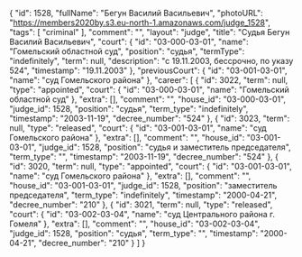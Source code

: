 {
    "id": 1528,
    "fullName": "Бегун Василий Васильевич",
    "photoURL": "https://members2020by.s3.eu-north-1.amazonaws.com/judge_1528",
    "tags": [
        "criminal"
    ],
    "comment": "",
    "layout": "judge",
    "title": "Судья Бегун Василий Васильевич",
    "court": {
        "id": "03-000-03-01",
        "name": "Гомельский областной суд",
        "position": "судья",
        "termType": "indefinitely",
        "term": null,
        "description": "c 19.11.2003, бессрочно, по указу 524",
        "timestamp": "19.11.2003"
    },
    "previousCourt": {
        "id": "03-001-03-01",
        "name": "суд Гомельского района"
    },
    "career": [
        {
            "id": 3022,
            "term": null,
            "type": "appointed",
            "court": {
                "id": "03-000-03-01",
                "name": "Гомельский областной суд"
            },
            "extra": [],
            "comment": "",
            "house_id": "03-000-03-01",
            "judge_id": 1528,
            "position": "судья",
            "term_type": "indefinitely",
            "timestamp": "2003-11-19",
            "decree_number": "524"
        },
        {
            "id": 3023,
            "term": null,
            "type": "released",
            "court": {
                "id": "03-001-03-01",
                "name": "суд Гомельского района"
            },
            "extra": [],
            "comment": "",
            "house_id": "03-001-03-01",
            "judge_id": 1528,
            "position": "судья и заместитель председателя",
            "term_type": "",
            "timestamp": "2003-11-19",
            "decree_number": "524"
        },
        {
            "id": 3020,
            "term": null,
            "type": "appointed",
            "court": {
                "id": "03-001-03-01",
                "name": "суд Гомельского района"
            },
            "extra": [],
            "comment": "",
            "house_id": "03-001-03-01",
            "judge_id": 1528,
            "position": "заместитель председателя",
            "term_type": "indefinitely",
            "timestamp": "2000-04-21",
            "decree_number": "210"
        },
        {
            "id": 3021,
            "term": null,
            "type": "released",
            "court": {
                "id": "03-002-03-04",
                "name": "суд Центрального района г. Гомеля"
            },
            "extra": [],
            "comment": "",
            "house_id": "03-002-03-04",
            "judge_id": 1528,
            "position": "судья",
            "term_type": "",
            "timestamp": "2000-04-21",
            "decree_number": "210"
        }
    ]
}